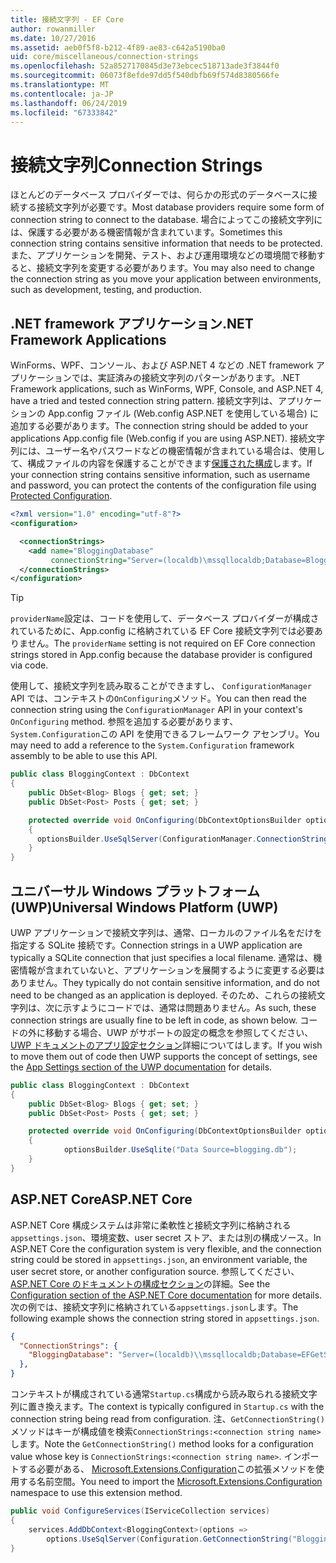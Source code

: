 ```yaml
---
title: 接続文字列 - EF Core
author: rowanmiller
ms.date: 10/27/2016
ms.assetid: aeb0f5f8-b212-4f89-ae83-c642a5190ba0
uid: core/miscellaneous/connection-strings
ms.openlocfilehash: 52a8527170845d3e73ebcec518713ade3f3844f0
ms.sourcegitcommit: 06073f8efde97dd5f540dbfb69f574d8380566fe
ms.translationtype: MT
ms.contentlocale: ja-JP
ms.lasthandoff: 06/24/2019
ms.locfileid: "67333842"
---
```

# <a name="connection-strings"></a><span data-ttu-id="7401e-102">接続文字列</span><span class="sxs-lookup"><span data-stu-id="7401e-102">Connection Strings</span></span>

<span data-ttu-id="7401e-103">ほとんどのデータベース プロバイダーでは、何らかの形式のデータベースに接続する接続文字列が必要です。</span><span class="sxs-lookup"><span data-stu-id="7401e-103">Most database providers require some form of connection string to connect to the database.</span></span> <span data-ttu-id="7401e-104">場合によってこの接続文字列には、保護する必要がある機密情報が含まれています。</span><span class="sxs-lookup"><span data-stu-id="7401e-104">Sometimes this connection string contains sensitive information that needs to be protected.</span></span> <span data-ttu-id="7401e-105">また、アプリケーションを開発、テスト、および運用環境などの環境間で移動すると、接続文字列を変更する必要があります。</span><span class="sxs-lookup"><span data-stu-id="7401e-105">You may also need to change the connection string as you move your application between environments, such as development, testing, and production.</span></span>

## <a name="net-framework-applications"></a><span data-ttu-id="7401e-106">.NET framework アプリケーション</span><span class="sxs-lookup"><span data-stu-id="7401e-106">.NET Framework Applications</span></span>

<span data-ttu-id="7401e-107">WinForms、WPF、コンソール、および ASP.NET 4 などの .NET framework アプリケーションでは、実証済みの接続文字列のパターンがあります。</span><span class="sxs-lookup"><span data-stu-id="7401e-107">.NET Framework applications, such as WinForms, WPF, Console, and ASP.NET 4, have a tried and tested connection string pattern.</span></span> <span data-ttu-id="7401e-108">接続文字列は、アプリケーションの App.config ファイル (Web.config ASP.NET を使用している場合) に追加する必要があります。</span><span class="sxs-lookup"><span data-stu-id="7401e-108">The connection string should be added to your applications App.config file (Web.config if you are using ASP.NET).</span></span> <span data-ttu-id="7401e-109">接続文字列には、ユーザー名やパスワードなどの機密情報が含まれている場合は、使用して、構成ファイルの内容を保護することができます[保護された構成](https://docs.microsoft.com/dotnet/framework/data/adonet/connection-strings-and-configuration-files#encrypting-configuration-file-sections-using-protected-configuration)します。</span><span class="sxs-lookup"><span data-stu-id="7401e-109">If your connection string contains sensitive information, such as username and password, you can protect the contents of the configuration file using [Protected Configuration](https://docs.microsoft.com/dotnet/framework/data/adonet/connection-strings-and-configuration-files#encrypting-configuration-file-sections-using-protected-configuration).</span></span>

``` xml
<?xml version="1.0" encoding="utf-8"?>
<configuration>

  <connectionStrings>
    <add name="BloggingDatabase"
         connectionString="Server=(localdb)\mssqllocaldb;Database=Blogging;Trusted_Connection=True;" />
  </connectionStrings>
</configuration>
```

> [!TIP]  
> <span data-ttu-id="7401e-110">`providerName`設定は、コードを使用して、データベース プロバイダーが構成されているために、App.config に格納されている EF Core 接続文字列では必要ありません。</span><span class="sxs-lookup"><span data-stu-id="7401e-110">The `providerName` setting is not required on EF Core connection strings stored in App.config because the database provider is configured via code.</span></span>

<span data-ttu-id="7401e-111">使用して、接続文字列を読み取ることができますし、 `ConfigurationManager` API では、コンテキストの`OnConfiguring`メソッド。</span><span class="sxs-lookup"><span data-stu-id="7401e-111">You can then read the connection string using the `ConfigurationManager` API in your context's `OnConfiguring` method.</span></span> <span data-ttu-id="7401e-112">参照を追加する必要があります、`System.Configuration`この API を使用できるフレームワーク アセンブリ。</span><span class="sxs-lookup"><span data-stu-id="7401e-112">You may need to add a reference to the `System.Configuration` framework assembly to be able to use this API.</span></span>

``` csharp
public class BloggingContext : DbContext
{
    public DbSet<Blog> Blogs { get; set; }
    public DbSet<Post> Posts { get; set; }

    protected override void OnConfiguring(DbContextOptionsBuilder optionsBuilder)
    {
      optionsBuilder.UseSqlServer(ConfigurationManager.ConnectionStrings["BloggingDatabase"].ConnectionString);
    }
}
```

## <a name="universal-windows-platform-uwp"></a><span data-ttu-id="7401e-113">ユニバーサル Windows プラットフォーム (UWP)</span><span class="sxs-lookup"><span data-stu-id="7401e-113">Universal Windows Platform (UWP)</span></span>

<span data-ttu-id="7401e-114">UWP アプリケーションで接続文字列は、通常、ローカルのファイル名をだけを指定する SQLite 接続です。</span><span class="sxs-lookup"><span data-stu-id="7401e-114">Connection strings in a UWP application are typically a SQLite connection that just specifies a local filename.</span></span> <span data-ttu-id="7401e-115">通常は、機密情報が含まれていないと、アプリケーションを展開するように変更する必要はありません。</span><span class="sxs-lookup"><span data-stu-id="7401e-115">They typically do not contain sensitive information, and do not need to be changed as an application is deployed.</span></span> <span data-ttu-id="7401e-116">そのため、これらの接続文字列は、次に示すようにコードでは、通常は問題ありません。</span><span class="sxs-lookup"><span data-stu-id="7401e-116">As such, these connection strings are usually fine to be left in code, as shown below.</span></span> <span data-ttu-id="7401e-117">コードの外に移動する場合、UWP がサポートの設定の概念を参照してください、 [UWP ドキュメントのアプリ設定セクション](https://docs.microsoft.com/windows/uwp/app-settings/store-and-retrieve-app-data)詳細についてはします。</span><span class="sxs-lookup"><span data-stu-id="7401e-117">If you wish to move them out of code then UWP supports the concept of settings, see the [App Settings section of the UWP documentation](https://docs.microsoft.com/windows/uwp/app-settings/store-and-retrieve-app-data) for details.</span></span>

``` csharp
public class BloggingContext : DbContext
{
    public DbSet<Blog> Blogs { get; set; }
    public DbSet<Post> Posts { get; set; }

    protected override void OnConfiguring(DbContextOptionsBuilder optionsBuilder)
    {
            optionsBuilder.UseSqlite("Data Source=blogging.db");
    }
}
```

## <a name="aspnet-core"></a><span data-ttu-id="7401e-118">ASP.NET Core</span><span class="sxs-lookup"><span data-stu-id="7401e-118">ASP.NET Core</span></span>

<span data-ttu-id="7401e-119">ASP.NET Core 構成システムは非常に柔軟性と接続文字列に格納される`appsettings.json`、環境変数、user secret ストア、または別の構成ソース。</span><span class="sxs-lookup"><span data-stu-id="7401e-119">In ASP.NET Core the configuration system is very flexible, and the connection string could be stored in `appsettings.json`, an environment variable, the user secret store, or another configuration source.</span></span> <span data-ttu-id="7401e-120">参照してください、 [ASP.NET Core のドキュメントの構成セクション](https://docs.asp.net/en/latest/fundamentals/configuration.html)の詳細。</span><span class="sxs-lookup"><span data-stu-id="7401e-120">See the [Configuration section of the ASP.NET Core documentation](https://docs.asp.net/en/latest/fundamentals/configuration.html) for more details.</span></span> <span data-ttu-id="7401e-121">次の例では、接続文字列に格納されている`appsettings.json`します。</span><span class="sxs-lookup"><span data-stu-id="7401e-121">The following example shows the connection string stored in `appsettings.json`.</span></span>

``` json
{
  "ConnectionStrings": {
    "BloggingDatabase": "Server=(localdb)\\mssqllocaldb;Database=EFGetStarted.ConsoleApp.NewDb;Trusted_Connection=True;"
  },
}
```

<span data-ttu-id="7401e-122">コンテキストが構成されている通常`Startup.cs`構成から読み取られる接続文字列に置き換えます。</span><span class="sxs-lookup"><span data-stu-id="7401e-122">The context is typically configured in `Startup.cs` with the connection string being read from configuration.</span></span> <span data-ttu-id="7401e-123">注、`GetConnectionString()`メソッドはキーが構成値を検索`ConnectionStrings:<connection string name>`します。</span><span class="sxs-lookup"><span data-stu-id="7401e-123">Note the `GetConnectionString()` method looks for a configuration value whose key is `ConnectionStrings:<connection string name>`.</span></span> <span data-ttu-id="7401e-124">インポートする必要がある、 [Microsoft.Extensions.Configuration](https://docs.microsoft.com/dotnet/api/microsoft.extensions.configuration)この拡張メソッドを使用する名前空間。</span><span class="sxs-lookup"><span data-stu-id="7401e-124">You need to import the [Microsoft.Extensions.Configuration](https://docs.microsoft.com/dotnet/api/microsoft.extensions.configuration) namespace to use this extension method.</span></span>

``` csharp
public void ConfigureServices(IServiceCollection services)
{
    services.AddDbContext<BloggingContext>(options =>
        options.UseSqlServer(Configuration.GetConnectionString("BloggingDatabase")));
}
```
